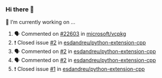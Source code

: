 ### Hi there 👋

<!--
**esdandreu/esdandreu** is a ✨ _special_ ✨ repository because its `README.md` (this file) appears on your GitHub profile.

Here are some ideas to get you started:

- 🔭 I’m currently working on ...
- 🌱 I’m currently learning ...
- 👯 I’m looking to collaborate on ...
- 🤔 I’m looking for help with ...
- 💬 Ask me about ...
- 📫 How to reach me: ...
- 😄 Pronouns: ...
- ⚡ Fun fact: ...
-->

🔭 I’m currently working on ...
<!--START_SECTION:activity-->
1. 🗣 Commented on [#22603](https://github.com/microsoft/vcpkg/issues/22603) in [microsoft/vcpkg](https://github.com/microsoft/vcpkg)
2. ❗️ Closed issue [#2](https://github.com/esdandreu/python-extension-cpp/issues/2) in [esdandreu/python-extension-cpp](https://github.com/esdandreu/python-extension-cpp)
3. 🗣 Commented on [#2](https://github.com/esdandreu/python-extension-cpp/issues/2) in [esdandreu/python-extension-cpp](https://github.com/esdandreu/python-extension-cpp)
4. 🗣 Commented on [#2](https://github.com/esdandreu/python-extension-cpp/issues/2) in [esdandreu/python-extension-cpp](https://github.com/esdandreu/python-extension-cpp)
5. ❗️ Closed issue [#1](https://github.com/esdandreu/python-extension-cpp/issues/1) in [esdandreu/python-extension-cpp](https://github.com/esdandreu/python-extension-cpp)
<!--END_SECTION:activity-->
